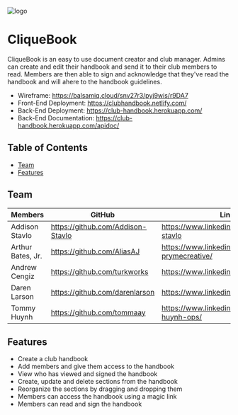 ![logo](https://raw.githubusercontent.com/Lambda-School-Labs/labs10-club-handbook/master/client/src/logos/Cliquebook_combo.png)


# CliqueBook

CliqueBook is an easy to use document creator and club manager. Admins can create and edit their handbook and send it to their club members to read. Members are then able to sign and acknowledge that they've read the handbook and will ahere to the handbook guidelines.

- Wireframe: https://balsamiq.cloud/snv27r3/pyj9wis/r9DA7
- Front-End Deployment: https://clubhandbook.netlify.com/
- Back-End Deployment: https://club-handbook.herokuapp.com/
- Back-End Documentation: https://club-handbook.herokuapp.com/apidoc/

## Table of Contents
- [Team](#team)
- [Features](#Features)

## Team

| Members         |      GitHub   |  LinkedIn |
|-----------------|-------------  |------|
| Addison Stavlo | https://github.com/Addison-Stavlo | https://www.linkedin.com/in/addison-stavlo |
| Arthur Bates, Jr. | https://github.com/AliasAJ    | https://www.linkedin.com/in/abates-prymecreative/ |
| Andrew Cengiz | https://github.com/turkworks | https://www.linkedin.com/in/andrewcengiz/ |
| Daren Larson | https://github.com/darenlarson  | https://www.linkedin.com/in/daren-larson |
| Tommy Huynh | https://github.com/tommaay | https://www.linkedin.com/in/tommy-huynh-ops/ |

## Features

- Create a club handbook
- Add members and give them access to the handbook
- View who has viewed and signed the handbook
- Create, update and delete sections from the handbook
- Reorganize the sections by dragging and dropping them
- Members can access the handbook using a magic link
- Members can read and sign the handbook
